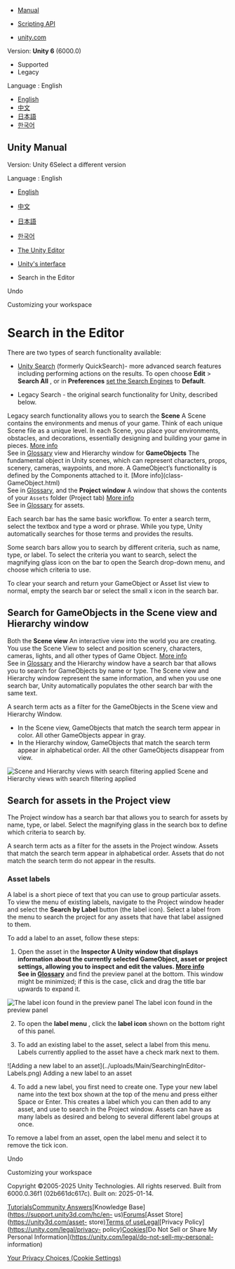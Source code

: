[](https://docs.unity3d.com)

  * [Manual](../Manual/index.html)
  * [Scripting API](../ScriptReference/index.html)

  * [unity.com](https://unity.com/)

Version: **Unity 6** (6000.0)

  * Supported
  * Legacy

Language : English

  * [English](/Manual/Searching.html)
  * [中文](/cn/current/Manual/Searching.html)
  * [日本語](/ja/current/Manual/Searching.html)
  * [한국어](/kr/current/Manual/Searching.html)

[](https://docs.unity3d.com)

## Unity Manual

Version: Unity 6Select a different version

Language : English

  * [English](/Manual/Searching.html)
  * [中文](/cn/current/Manual/Searching.html)
  * [日本語](/ja/current/Manual/Searching.html)
  * [한국어](/kr/current/Manual/Searching.html)

  * [The Unity Editor](unity-editor.html)
  * [Unity's interface](UsingTheEditor.html)
  * Search in the Editor

[](UndoWindow.html)

Undo

[](CustomizingYourWorkspace.html)

Customizing your workspace

# Search in the Editor

There are two types of search functionality available:

  * [Unity Search](search-overview.html) (formerly QuickSearch)- more advanced search features including performing actions on the results. To open choose **Edit** > **Search All** , or in **Preferences** [set the Search Engines](Preferences.html#search) to **Default**.

  * Legacy Search - the original search functionality for Unity, described below.

Legacy search functionality allows you to search the **Scene** A Scene
contains the environments and menus of your game. Think of each unique Scene
file as a unique level. In each Scene, you place your environments, obstacles,
and decorations, essentially designing and building your game in pieces. [More
info](CreatingScenes.html)  
See in [Glossary](Glossary.html#Scene) view and Hierarchy window for
**GameObjects** The fundamental object in Unity scenes, which can represent
characters, props, scenery, cameras, waypoints, and more. A GameObject’s
functionality is defined by the Components attached to it. [More info](class-
GameObject.html)  
See in [Glossary](Glossary.html#GameObject), and the **Project window** A
window that shows the contents of your `Assets` folder (Project tab) [More
info](ProjectView.html)  
See in [Glossary](Glossary.html#Projectwindow) for assets.

Each search bar has the same basic workflow. To enter a search term, select
the textbox and type a word or phrase. While you type, Unity automatically
searches for those terms and provides the results.

Some search bars allow you to search by different criteria, such as name,
type, or label. To select the criteria you want to search, select the
magnifying glass icon on the bar to open the Search drop-down menu, and choose
which criteria to use.

To clear your search and return your GameObject or Asset list view to normal,
empty the search bar or select the small x icon in the search bar.

## Search for GameObjects in the Scene view and Hierarchy window

Both the **Scene view** An interactive view into the world you are creating.
You use the Scene View to select and position scenery, characters, cameras,
lights, and all other types of Game Object. [More
info](UsingTheSceneView.html)  
See in [Glossary](Glossary.html#SceneView) and the Hierarchy window have a
search bar that allows you to search for GameObjects by name or type. The
Scene view and Hierarchy window represent the same information, and when you
use one search bar, Unity automatically populates the other search bar with
the same text.

A search term acts as a filter for the GameObjects in the Scene view and
Hierarchy Window.

  * In the Scene view, GameObjects that match the search term appear in color. All other GameObjects appear in gray.
  * In the Hierarchy window, GameObjects that match the search term appear in alphabetical order. All the other GameObjects disappear from view.

![Scene and Hierarchy views with search filtering
applied](../uploads/Main/SearchingInEditor-Scene.png) Scene and Hierarchy
views with search filtering applied

## Search for assets in the Project view

The Project window has a search bar that allows you to search for assets by
name, type, or label. Select the magnifying glass in the search box to define
which criteria to search by.

A search term acts as a filter for the assets in the Project window. Assets
that match the search term appear in alphabetical order. Assets that do not
match the search term do not appear in the results.

### Asset labels

A label is a short piece of text that you can use to group particular assets.
To view the menu of existing labels, navigate to the Project window header and
select the **Search by Label** button (the label icon). Select a label from
the menu to search the project for any assets that have that label assigned to
them.

To add a label to an asset, follow these steps:

  1. Open the asset in the ****Inspector** A Unity window that displays information about the currently selected GameObject, asset or project settings, allowing you to inspect and edit the values. [More info](UsingTheInspector.html)  
See in [Glossary](Glossary.html#Inspector)** and find the preview panel at the
bottom. This window might be minimized; if this is the case, click and drag
the title bar upwards to expand it.

![The label icon found in the preview
panel](../uploads/Main/SearchingInEditor-Inspector.png) The label icon found
in the preview panel

  2. To open the **label menu** , click the **label icon** shown on the bottom right of this panel.

  3. To add an existing label to the asset, select a label from this menu. Labels currently applied to the asset have a check mark next to them.

![Adding a new label to an asset](../uploads/Main/SearchingInEditor-
Labels.png) Adding a new label to an asset

  4. To add a new label, you first need to create one. Type your new label name into the text box shown at the top of the menu and press either Space or Enter. This creates a label which you can then add to any asset, and use to search in the Project window. Assets can have as many labels as desired and belong to several different label groups at once.

To remove a label from an asset, open the label menu and select it to remove
the tick icon.

[](UndoWindow.html)

Undo

[](CustomizingYourWorkspace.html)

Customizing your workspace

Copyright ©2005-2025 Unity Technologies. All rights reserved. Built from
6000.0.36f1 (02b661dc617c). Built on: 2025-01-14.

[Tutorials](https://learn.unity.com/)[Community
Answers](https://answers.unity3d.com)[Knowledge
Base](https://support.unity3d.com/hc/en-
us)[Forums](https://forum.unity3d.com)[Asset Store](https://unity3d.com/asset-
store)[Terms of
use](https://docs.unity3d.com/Manual/TermsOfUse.html)[Legal](https://unity.com/legal)[Privacy
Policy](https://unity.com/legal/privacy-
policy)[Cookies](https://unity.com/legal/cookie-policy)[Do Not Sell or Share
My Personal Information](https://unity.com/legal/do-not-sell-my-personal-
information)

[Your Privacy Choices (Cookie Settings)](javascript:void\(0\);)

